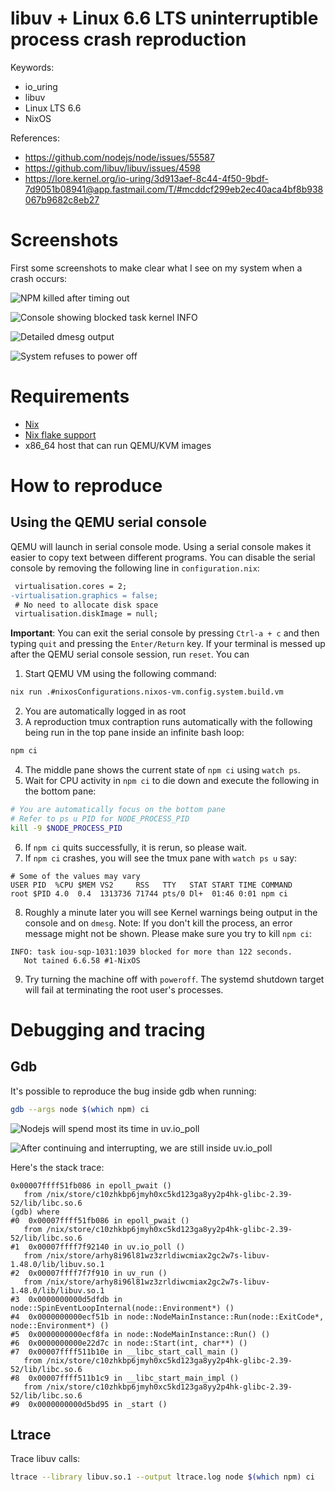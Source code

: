 # libuv + Linux 6.6 LTS uninterruptible process crash reproduction

Keywords:

- io_uring
- libuv
- Linux LTS 6.6
- NixOS

References:

- https://github.com/nodejs/node/issues/55587
- https://github.com/libuv/libuv/issues/4598
- https://lore.kernel.org/io-uring/3d913aef-8c44-4f50-9bdf-7d9051b08941@app.fastmail.com/T/#mcddcf299eb2ec40aca4bf8b938067b9682c8eb27

# Screenshots

First some screenshots to make clear what I see on my system when a crash occurs:

![NPM killed after timing out](./npm-ci-killed.png)

![Console showing blocked task kernel INFO](./blocking-task.png)

![Detailed `dmesg` output](./dmesg-output.png)

![System refuses to power off](./power-off-fail.png)

# Requirements

- [Nix](https://nixos.org/download/#download-nix)
- [Nix flake support](https://nixos.wiki/wiki/Flakes)
- x86_64 host that can run QEMU/KVM images

# How to reproduce

## Using the QEMU serial console

QEMU will launch in serial console mode. Using a serial console makes it easier
to copy text between different programs. You can disable the serial console by
removing the following line in `configuration.nix`:

```patch
 virtualisation.cores = 2;
-virtualisation.graphics = false;
 # No need to allocate disk space
 virtualisation.diskImage = null;
```

__Important__: You can exit the serial console by pressing `Ctrl-a + c` and
then typing `quit` and pressing the `Enter/Return` key. If your terminal is
messed up after the QEMU serial console session, run `reset`. You can

1. Start QEMU VM using the following command:

```bash
nix run .#nixosConfigurations.nixos-vm.config.system.build.vm
```

2. You are automatically logged in as root
3. A reproduction tmux contraption runs automatically with the following being
   run in the top pane inside an infinite bash loop:

```bash
npm ci
```

4. The middle pane shows the current state of `npm ci` using `watch ps`.
5. Wait for CPU activity in `npm ci` to die down and execute the following in
   the bottom pane:

```bash
# You are automatically focus on the bottom pane
# Refer to ps u PID for NODE_PROCESS_PID
kill -9 $NODE_PROCESS_PID
```

6. If `npm ci` quits successfully, it is rerun, so please wait.
7. If `npm ci` crashes, you will see the tmux pane with `watch ps u` say:

```
# Some of the values may vary
USER PID  %CPU $MEM VS2     RSS   TTY   STAT START TIME COMMAND
root $PID 4.0  0.4  1313736 71744 pts/0 Dl+  01:46 0:01 npm ci
```

8. Roughly a minute later you will see Kernel warnings being output in the
   console and on `dmesg`. Note: If you don't kill the process, an error message
   might not be shown. Please make sure you try to kill `npm ci`:

```
INFO: task iou-sqp-1031:1039 blocked for more than 122 seconds.
   Not tained 6.6.58 #1-NixOS
```

9. Try turning the machine off with `poweroff`. The systemd shutdown target
   will fail at terminating the root user's processes.

# Debugging and tracing

## Gdb

It's possible to reproduce the bug inside gdb when running:

```bash
gdb --args node $(which npm) ci
```

![Nodejs will spend most its time in uv.io_poll](./stuck-in-uv-io-poll.png)

![After continuing and interrupting, we are still inside uv.io_poll](./still-in-uv-io-poll.png)

Here's the stack trace:

```
0x00007ffff51fb086 in epoll_pwait ()
   from /nix/store/c10zhkbp6jmyh0xc5kd123ga8yy2p4hk-glibc-2.39-52/lib/libc.so.6
(gdb) where
#0  0x00007ffff51fb086 in epoll_pwait ()
   from /nix/store/c10zhkbp6jmyh0xc5kd123ga8yy2p4hk-glibc-2.39-52/lib/libc.so.6
#1  0x00007ffff7f92140 in uv.io_poll ()
   from /nix/store/arhy8i96l81wz3zrldiwcmiax2gc2w7s-libuv-1.48.0/lib/libuv.so.1
#2  0x00007ffff7f7f910 in uv_run ()
   from /nix/store/arhy8i96l81wz3zrldiwcmiax2gc2w7s-libuv-1.48.0/lib/libuv.so.1
#3  0x0000000000d5dfdb in node::SpinEventLoopInternal(node::Environment*) ()
#4  0x0000000000ecf51b in node::NodeMainInstance::Run(node::ExitCode*, node::Environment*) ()
#5  0x0000000000ecf8fa in node::NodeMainInstance::Run() ()
#6  0x0000000000e22d7c in node::Start(int, char**) ()
#7  0x00007ffff511b10e in __libc_start_call_main ()
   from /nix/store/c10zhkbp6jmyh0xc5kd123ga8yy2p4hk-glibc-2.39-52/lib/libc.so.6
#8  0x00007ffff511b1c9 in __libc_start_main_impl ()
   from /nix/store/c10zhkbp6jmyh0xc5kd123ga8yy2p4hk-glibc-2.39-52/lib/libc.so.6
#9  0x0000000000d5bd95 in _start ()
```

## Ltrace

Trace libuv calls:

```bash
ltrace --library libuv.so.1 --output ltrace.log node $(which npm) ci
```
